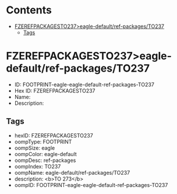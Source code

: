 



Contents
========

* [FZEREFPACKAGESTO237>eagle-default/ref-packages/TO237](#fzerefpackagesto237eagle-defaultref-packagesto237)
	* [Tags](#tags)

# FZEREFPACKAGESTO237>eagle-default/ref-packages/TO237

- ID: FOOTPRINT-eagle-eagle-default-ref-packages-TO237
- Hex ID: FZEREFPACKAGESTO237
- Name: 
- Description: 

## Tags

- hexID: FZEREFPACKAGESTO237
- oompType: FOOTPRINT
- oompSize: eagle
- oompColor: eagle-default
- oompDesc: ref-packages
- oompIndex: TO237
- oompName: eagle-default/ref-packages/TO237
- description: &lt;b&gt;TO 273&lt;/b&gt;
- oompID: FOOTPRINT-eagle-eagle-default-ref-packages-TO237
